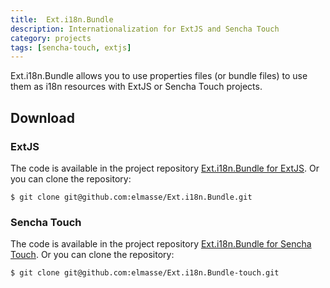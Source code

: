 ```yaml
---
title:  Ext.i18n.Bundle
description: Internationalization for ExtJS and Sencha Touch
category: projects
tags: [sencha-touch, extjs]
---
```


Ext.i18n.Bundle allows you to use properties files (or bundle files) to use them as i18n resources with ExtJS or Sencha Touch projects.

## Download

### ExtJS

The code is available in the project repository [Ext.i18n.Bundle for ExtJS](https://github.com/elmasse/Ext.i18n.Bundle). Or you can clone the repository:


```
$ git clone git@github.com:elmasse/Ext.i18n.Bundle.git
```




### Sencha Touch

The code is available in the project repository [Ext.i18n.Bundle for Sencha Touch](https://github.com/elmasse/Ext.i18n.Bundle-touch). Or you can clone the repository:

```
$ git clone git@github.com:elmasse/Ext.i18n.Bundle-touch.git
```
